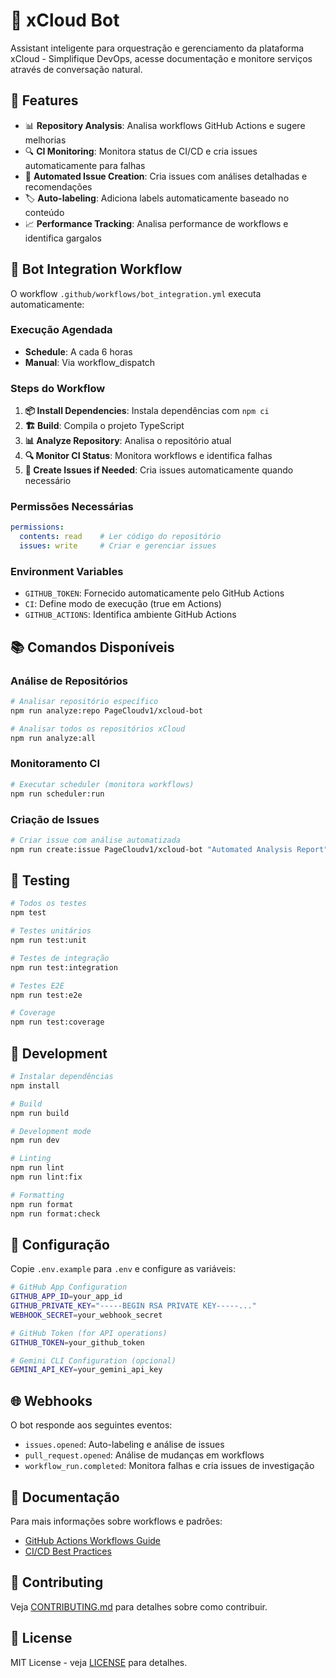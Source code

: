 # 🤖 xCloud Bot

Assistant inteligente para orquestração e gerenciamento da plataforma xCloud - Simplifique DevOps, acesse documentação e monitore serviços através de conversação natural.

## 🚀 Features

- 📊 **Repository Analysis**: Analisa workflows GitHub Actions e sugere melhorias
- 🔍 **CI Monitoring**: Monitora status de CI/CD e cria issues automaticamente para falhas
- 🤖 **Automated Issue Creation**: Cria issues com análises detalhadas e recomendações
- 🏷️ **Auto-labeling**: Adiciona labels automaticamente baseado no conteúdo
- 📈 **Performance Tracking**: Analisa performance de workflows e identifica gargalos

## 🔧 Bot Integration Workflow

O workflow `.github/workflows/bot_integration.yml` executa automaticamente:

### Execução Agendada
- **Schedule**: A cada 6 horas
- **Manual**: Via workflow_dispatch

### Steps do Workflow

1. **📦 Install Dependencies**: Instala dependências com `npm ci`
2. **🏗️ Build**: Compila o projeto TypeScript
3. **📊 Analyze Repository**: Analisa o repositório atual
4. **🔍 Monitor CI Status**: Monitora workflows e identifica falhas
5. **🤖 Create Issues if Needed**: Cria issues automaticamente quando necessário

### Permissões Necessárias

```yaml
permissions:
  contents: read    # Ler código do repositório
  issues: write     # Criar e gerenciar issues
```

### Environment Variables

- `GITHUB_TOKEN`: Fornecido automaticamente pelo GitHub Actions
- `CI`: Define modo de execução (true em Actions)
- `GITHUB_ACTIONS`: Identifica ambiente GitHub Actions

## 📚 Comandos Disponíveis

### Análise de Repositórios

```bash
# Analisar repositório específico
npm run analyze:repo PageCloudv1/xcloud-bot

# Analisar todos os repositórios xCloud
npm run analyze:all
```

### Monitoramento CI

```bash
# Executar scheduler (monitora workflows)
npm run scheduler:run
```

### Criação de Issues

```bash
# Criar issue com análise automatizada
npm run create:issue PageCloudv1/xcloud-bot "Automated Analysis Report"
```

## 🧪 Testing

```bash
# Todos os testes
npm test

# Testes unitários
npm run test:unit

# Testes de integração
npm run test:integration

# Testes E2E
npm run test:e2e

# Coverage
npm run test:coverage
```

## 🔨 Development

```bash
# Instalar dependências
npm install

# Build
npm run build

# Development mode
npm run dev

# Linting
npm run lint
npm run lint:fix

# Formatting
npm run format
npm run format:check
```

## 📝 Configuração

Copie `.env.example` para `.env` e configure as variáveis:

```bash
# GitHub App Configuration
GITHUB_APP_ID=your_app_id
GITHUB_PRIVATE_KEY="-----BEGIN RSA PRIVATE KEY-----..."
WEBHOOK_SECRET=your_webhook_secret

# GitHub Token (for API operations)
GITHUB_TOKEN=your_github_token

# Gemini CLI Configuration (opcional)
GEMINI_API_KEY=your_gemini_api_key
```

## 🌐 Webhooks

O bot responde aos seguintes eventos:

- `issues.opened`: Auto-labeling e análise de issues
- `pull_request.opened`: Análise de mudanças em workflows
- `workflow_run.completed`: Monitora falhas e cria issues de investigação

## 📖 Documentação

Para mais informações sobre workflows e padrões:
- [GitHub Actions Workflows Guide](../xcloud-docs/docs/guides/github-actions-workflows.md)
- [CI/CD Best Practices](../xcloud-docs/docs/guides/ci-cd-best-practices.md)

## 🤝 Contributing

Veja [CONTRIBUTING.md](./CONTRIBUTING.md) para detalhes sobre como contribuir.

## 📄 License

MIT License - veja [LICENSE](./LICENSE) para detalhes.
